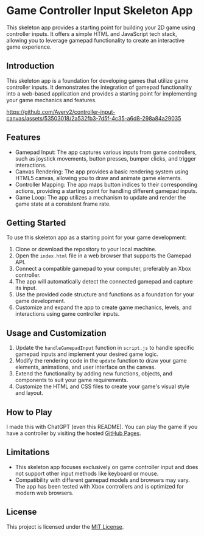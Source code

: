 # Game Controller Input Skeleton App

This skeleton app provides a starting point for building your 2D game using controller inputs. It offers a simple HTML and JavaScript tech stack, allowing you to leverage gamepad functionality to create an interactive game experience.

## Introduction

This skeleton app is a foundation for developing games that utilize game controller inputs. It demonstrates the integration of gamepad functionality into a web-based application and provides a starting point for implementing your game mechanics and features.



https://github.com/Avery2/controller-input-canvas/assets/53503018/2a532fb3-7d5f-4c35-a6d8-298a84a29035



## Features

- Gamepad Input: The app captures various inputs from game controllers, such as joystick movements, button presses, bumper clicks, and trigger interactions.
- Canvas Rendering: The app provides a basic rendering system using HTML5 canvas, allowing you to draw and animate game elements.
- Controller Mapping: The app maps button indices to their corresponding actions, providing a starting point for handling different gamepad inputs.
- Game Loop: The app utilizes a mechanism to update and render the game state at a consistent frame rate.

## Getting Started

To use this skeleton app as a starting point for your game development:

1. Clone or download the repository to your local machine.
2. Open the `index.html` file in a web browser that supports the Gamepad API.
3. Connect a compatible gamepad to your computer, preferably an Xbox controller.
4. The app will automatically detect the connected gamepad and capture its input.
5. Use the provided code structure and functions as a foundation for your game development.
6. Customize and expand the app to create game mechanics, levels, and interactions using game controller inputs.

## Usage and Customization

1. Update the `handleGamepadInput` function in `script.js` to handle specific gamepad inputs and implement your desired game logic.
2. Modify the rendering code in the `update` function to draw your game elements, animations, and user interface on the canvas.
3. Extend the functionality by adding new functions, objects, and components to suit your game requirements.
4. Customize the HTML and CSS files to create your game's visual style and layout.

## How to Play

I made this with ChatGPT (even this README). You can play the game if you have a controller by visiting the hosted [GitHub Pages](https://www.averychan.site/controller-input-canvas/).

## Limitations

- This skeleton app focuses exclusively on game controller input and does not support other input methods like keyboard or mouse.
- Compatibility with different gamepad models and browsers may vary. The app has been tested with Xbox controllers and is optimized for modern web browsers.

## License

This project is licensed under the [MIT License](LICENSE).
